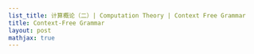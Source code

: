 ```yaml
---
list_title: 计算概论（二）| Computation Theory | Context Free Grammar
title: Context-Free Grammar
layout: post
mathjax: true
---
```


